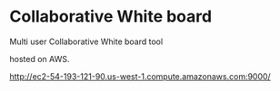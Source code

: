 # Collaborative White board
Multi user Collaborative White board tool

hosted on AWS. 

http://ec2-54-193-121-90.us-west-1.compute.amazonaws.com:9000/

